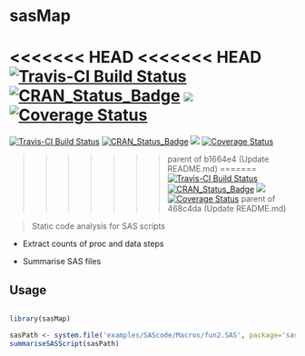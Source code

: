 # sasMap

<<<<<<< HEAD
<<<<<<< HEAD
[![Travis-CI Build Status](https://travis-ci.com/PolloPequeno/sasMap.svg?branch=Pollo)](https://travis-ci.com/github/PolloPequeno/sasMap) [![CRAN\_Status\_Badge](http://www.r-pkg.org/badges/version/sasMap)](http://cran.r-project.org/package=sasMap) [![](http://cranlogs.r-pkg.org/badges/sasMap)](http://cran.rstudio.com/web/packages/sasMap/index.html) [![Coverage Status](https://img.shields.io/codecov/c/github/MangoTheCat/sasMap/master.svg)](https://codecov.io/gh/MangoTheCat/sasMap)
=======
[![Travis-CI Build Status](https://travis-ci.org/MangoTheCat/sasMap.svg?branch=master)](https://travis-ci.org/MangoTheCat/sasMap) [![CRAN\_Status\_Badge](http://www.r-pkg.org/badges/version/sasMap)](http://cran.r-project.org/package=sasMap) [![](http://cranlogs.r-pkg.org/badges/sasMap)](http://cran.rstudio.com/web/packages/sasMap/index.html) [![Coverage Status](https://img.shields.io/codecov/c/github/MangoTheCat/sasMap/master.svg)](https://codecov.io/gh/MangoTheCat/sasMap)
>>>>>>> parent of b1664e4 (Update README.md)
=======
[![Travis-CI Build Status](https://travis-ci.com/PolloPequeno/sasMap.svg?branch=Pollo)](https://travis-ci.com/github/PolloPequeno/sasMapp) [![CRAN\_Status\_Badge](http://www.r-pkg.org/badges/version/sasMap)](http://cran.r-project.org/package=sasMap) [![](http://cranlogs.r-pkg.org/badges/sasMap)](http://cran.rstudio.com/web/packages/sasMap/index.html) [![Coverage Status](https://img.shields.io/codecov/c/github/MangoTheCat/sasMap/master.svg)](https://codecov.io/gh/MangoTheCat/sasMap)
>>>>>>> parent of 468c4da (Update README.md)


> Static code analysis for SAS scripts

* Extract counts of proc and data steps

* Summarise SAS files

## Usage
```R

library(sasMap)

sasPath <- system.file('examples/SAScode/Macros/fun2.SAS', package='sasMap')
summariseSASScript(sasPath)

```